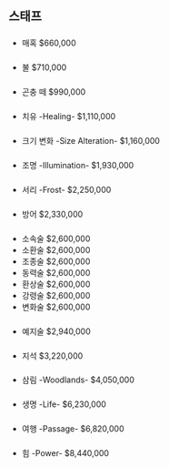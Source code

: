 ## 스태프

###
- 매혹	 $660,000 

###
- 불 	 $710,000 

###
- 곤충 떼	 $990,000 

###
- 치유 -Healing-	 $1,110,000 

###
- 크기 변화 -Size Alteration-	 $1,160,000 

###
- 조명 -Illumination-	 $1,930,000 

###
- 서리 -Frost-	 $2,250,000 

###
- 방어 	 $2,330,000 

###
- 소속술	 $2,600,000 
- 소환술	 $2,600,000 
- 조종술	 $2,600,000 
- 동력술	 $2,600,000 
- 환상술	 $2,600,000 
- 강령술	 $2,600,000 
- 변화술	 $2,600,000 

###
- 예지술	 $2,940,000 

###
- 지석	 $3,220,000 

###
- 삼림 -Woodlands-	 $4,050,000 

###
- 생명 -Life-	 $6,230,000 

###
- 여행 -Passage-	 $6,820,000 

###
- 힘 -Power-	 $8,440,000 
